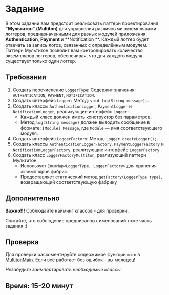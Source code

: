 # Задание

В этом задании вам предстоит реализовать паттерн проектирования **"Мультитон" (Multiton)** для управления различными
экземплярами логгеров, предназначенными для разных модулей приложения: **Authentication**, **Payment** и **Notification
**. Каждый
логгер будет отвечать за запись логов, связанных с определённым модулем. Паттерн Мультитон позволит вам контролировать
количество экземпляров логгеров, обеспечивая, что для каждого модуля существует только один логгер.

## Требования

1. Создать перечисление ```LoggerType```: Содержит значения: ```AUTHENTICATION```, ```PAYMENT```, ```NOTIFICATION```.
2. Создать интерфейс ```Logger```: Метод: ```void log(String message);```.
3. Создать классы ```AuthenticationLogger```, ```PaymentLogger``` и ```NotificationLogger```, реализующие
   интерфейс ```Logger```:
    - Каждый класс должен иметь конструктор без параметров.
    - Метод ```log(String message)``` должен выводить сообщение в формате: ```[Module] Message```, где ```Module``` —
      имя соответствующего модуля.
4. Создать интерфейс ```LoggerFactory```: Метод: ```Logger createLogger();.```
5. Создать классы ```AuthenticationLoggerFactory```, ```PaymentLoggerFactory``` и ```NotificationLoggerFactory```,
   реализующие интерфейс ```LoggerFactory```.
6. Создать класс ```LoggerFactoryMultiton```, реализующий паттерн Мультитон:
    - Использует ```EnumMap<LoggerType, LoggerFactory>``` для хранения экземпляров фабрик.
    - Предоставляет статический метод ```getFactory(LoggerType type)```, возвращающий соответствующую фабрику

## Дополнительно

**Важно!!!** Соблюдайте найминг классов - для проверки.

Считайте, что соблюдение предписанных именований тоже часть задания :)

## Проверка

Для проверки раскоментируйте содержимое функции ```main``` в [MultitonMain](MultitonMain.java). Если всё работает без
ошибок - вы молодец!

_Незабудьте заимпортировать необходимые классы._

## Время: 15-20 минут